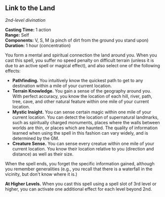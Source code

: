 ## Link to the Land
_2nd-level divination_

**Casting Time:** 1 action  
**Range:** Self  
**Components:** V, S, M (a pinch of dirt from the ground you stand upon)  
**Duration:** 1 hour (concentration)

You form a mental and spiritual connection the land around you. When you cast this spell, you suffer no speed penalty on difficult terrain (unless it is due to an active spell or magical effect), and also select one of the following effects:

- **Pathfinding.** You intuitively know the quickest path to get to any destination within a mile of your current location.
- **Terrain Knowledge.** You gain a sense of the geography around you. With perfect accuracy, you know the location of each hill, river, path, tree, cave, and other natural feature within one mile of your current location.
- **Mystic Insight.** You can sense certain magic within one mile of your current location. You can detect the location of supernatural landmarks, such as spiritually charged monuments, places where the walls between worlds are thin, or places which are haunted. The quality of information learned when using the spell in this fashion can vary widely, and is determined by the GM.
- **Creature Sense.** You can sense every creatue within one mile of your current location. You know their location relative to you (direction and distance) as well as their size.

When the spell ends, you forget the specific information gained, although you remember generalities (e.g., you recall that there is a waterfall in the vicinity, but don't know where it is.)

**At Higher Levels.** When you cast this spell using a spell slot of 3rd level or higher, you can activate one additional effect for each level beyond 2nd.
